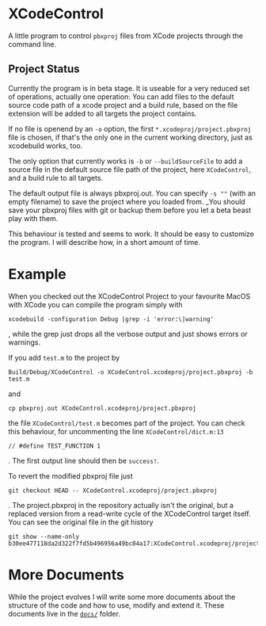 # XCodeControl

A little program to control `pbxproj` files from XCode projects through the command line.

## Project Status

Currently the program is in beta stage. It is useable for a very reduced set of operations, actually one operation: You can add files to the default source code path of a xcode project and a build rule, based on the file extension will be added to all targets the project contains.

If no file is openend by an `-o` option, the first `*.xcodeproj/project.pbxproj` file is chosen, if that's the only one in the current working directory, just as xcodebuild works, too.

The only option that currently works is `-b` or `--buildSourceFile` to add a source file in the default source file path of the project, here `XCodeControl`, and a build rule to all targets.

The default output file is always pbxproj.out. You can specify `-s ""` (with an empty filename) to save the project where you loaded from. _You should save your pbxproj files with git or backup them before you let a beta beast play with them.

This behaviour is tested and seems to work.
It should be easy to customize the program. I will describe how, in a short amount of time.

# Example

When you checked out the XCodeControl Project to your favourite MacOS with XCode you can compile the program simply with

	xcodebuild -configuration Debug |grep -i 'error:\|warning'

, while the grep just drops all the verbose output and just shows errors or warnings.

If you add `test.m` to the project by

	Build/Debug/XCodeControl -o XCodeControl.xcodeproj/project.pbxproj -b test.m

and

	cp pbxproj.out XCodeControl.xcodeproj/project.pbxproj

the file `XCodeControl/test.m` becomes part of the project. You can check this behaviour, for uncommenting the line `XCodeControl/dict.m:13`

	// #define TEST_FUNCTION 1

. The first output line should then be `success!`.

To revert the modified pbxproj file just

	git checkout HEAD -- XCodeControl.xcodeproj/project.pbxproj

. The project.pbxproj in the repository actually isn't the original, but a replaced version from a read-write cycle of the XCodeControl target itself. You can see the original file in the git history

	git show --name-only b30ee477118da2d322f7fd5b496956a49bc04a17:XCodeControl.xcodeproj/project.pbxproj

# More Documents

While the project evolves I will write some more documents about the structure of the code and how to use, modify and extend it. These documents live in the [`docs/`](docs/) folder.
